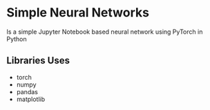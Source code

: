 # Simple Neural Networks
Is a simple Jupyter Notebook based neural network using PyTorch in Python

## Libraries Uses
- torch
- numpy
- pandas
- matplotlib

